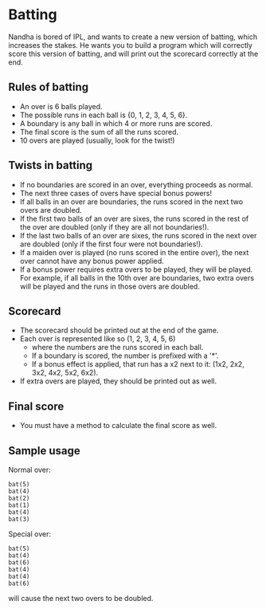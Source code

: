 # Batting

Nandha is bored of IPL, and wants to create a new version of batting, which increases the stakes. He wants you to build a program which will correctly score this version of batting, and will print out the scorecard correctly at the end.

## Rules of batting
 - An over is 6 balls played.
 - The possible runs in each ball is {0, 1, 2, 3, 4, 5, 6}.
 - A boundary is any ball in which 4 or more runs are scored.
 - The final score is the sum of all the runs scored.
 - 10 overs are played (usually, look for the twist!)

## Twists in batting
 - If no boundaries are scored in an over, everything proceeds as normal.
 - The next three cases of overs have special bonus powers!
 - If all balls in an over are boundaries, the runs scored in the next two overs are doubled.
 - If the first two balls of an over are sixes, the runs scored in the rest of the over are doubled (only if they are all not boundaries!).
 - If the last two balls of an over are sixes, the runs scored in the next over are doubled (only if the first four were not boundaries!).
 - If a maiden over is played (no runs scored in the entire over), the next over cannot have any bonus power applied.
 - If a bonus power requires extra overs to be played, they will be played. For example, if all balls in the 10th over are boundaries, two extra overs will be played and the runs in those overs are doubled.

## Scorecard
 - The scorecard should be printed out at the end of the game.
 - Each over is represented like so
   (1, 2, 3, 4, 5, 6)
    - where the numbers are the runs scored in each ball.
    - If a boundary is scored, the number is prefixed with a '*'.
    - If a bonus effect is applied, that run has a x2 next to it: (1x2, 2x2, 3x2, 4x2, 5x2, 6x2).
 - If extra overs are played, they should be printed out as well.
  
## Final score
 - You must have a method to calculate the final score as well.

## Sample usage
Normal over:
 ```
bat(5) 
bat(4) 
bat(2) 
bat(1) 
bat(4) 
bat(3) 
 ```

 Special over:
 ```
bat(5) 
bat(4) 
bat(6) 
bat(4) 
bat(4) 
bat(6) 
 ```
 will cause the next two overs to be doubled.
